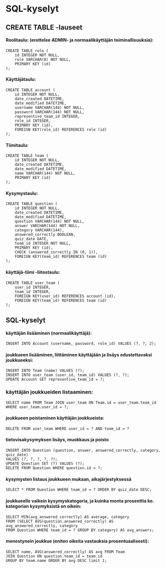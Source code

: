 # SQL-kyselyt

## CREATE TABLE -lauseet

#### Roolitaulu: (erottelee ADMIN- ja normaalikäyttäjän toiminallisuuksia):
```
CREATE TABLE role (
	id INTEGER NOT NULL, 
	role VARCHAR(8) NOT NULL, 
	PRIMARY KEY (id)
);  
```
#### Käyttäjätaulu:
```
CREATE TABLE account (
	id INTEGER NOT NULL, 
	date_created DATETIME, 
	date_modified DATETIME, 
	username VARCHAR(144) NOT NULL, 
	password VARCHAR(144) NOT NULL, 
	representive_team_id INTEGER, 
	role_id INTEGER, 
	PRIMARY KEY (id), 
	FOREIGN KEY(role_id) REFERENCES role (id)
);  
```
#### Tiimitaulu:  
```
CREATE TABLE team (
	id INTEGER NOT NULL, 
	date_created DATETIME, 
	date_modified DATETIME, 
	name VARCHAR(144) NOT NULL, 
	PRIMARY KEY (id)
);  
```
#### Kysymystaulu:  
```
CREATE TABLE question (
	id INTEGER NOT NULL, 
	date_created DATETIME, 
	date_modified DATETIME, 
	question VARCHAR(144) NOT NULL, 
	answer VARCHAR(144) NOT NULL, 
	category VARCHAR(144), 
	answered_correctly BOOLEAN, 
	quiz_date DATE, 
	team_id INTEGER NOT NULL, 
	PRIMARY KEY (id), 
	CHECK (answered_correctly IN (0, 1)), 
	FOREIGN KEY(team_id) REFERENCES team (id)
);  
```

#### käyttäjä-tiimi -liitostaulu:
```
CREATE TABLE user_team (
	user_id INTEGER, 
	team_id INTEGER, 
	FOREIGN KEY(user_id) REFERENCES account (id), 
	FOREIGN KEY(team_id) REFERENCES team (id)
);  
```
## SQL-kyselyt

#### käyttäjän lisääminen (normaalikäyttäjä):
```
INSERT INTO Account (username, password, role_id) VALUES (?, ?, 2);
```
#### joukkueen lisääminen, liittäminen käyttäjään ja lisäys edustettavaksi joukkueeksi:
```
INSERT INTO Team (name) VALUES (?);
INSERT INTO user_team (user_id, team_id) VALUES (?, ?);
UPDATE Account SET representive_team_id = ?;
``` 
### käyttäjän joukkueiden listaaminen:
```
SELECT name FROM Team JOIN user_team ON Team.id = user_team.team_id  
WHERE user_team.user_id = ?;
```
#### joukkueen poistaminen käyttäjän joukkueista:
```
DELETE FROM user_team WHERE user_id = ? AND team_id = ?
```
#### tietovisakysymyksen lisäys, muokkaus ja poisto
```
INSERT INTO Question (question, answer, answered_correctly, category, quiz_date)  
VALUES (?, ?, ?, ?, ?);
UPDATE Question SET (?) VALUES (?);
DELETE FROM Question WHERE question.id = ?;
```
#### kysymysten listaus joukkueen mukaan, aikajärjestyksessä
```
SELECT * FROM Question WHERE team_id = ? ORDER BY quiz_date DESC;
```
#### joukkueelle vaikein kysymyskategoria, ja kuinka monta prosenttia ko. kategorian kysymyksistä on oikein:
```
SELECT MIN(avg_answered_correctly) AS average, category  
FROM (SELECT AVG(question.answered_correctly) AS avg_answered_correctly, category  
FROM Question WHERE team_id = ? GROUP BY category) AS avg_answers;
```
#### menestynein joukkue (eniten oikeita vastauksia prosentuaalisesti):
```
SELECT name, AVG(answered_correctly) AS avg FROM Team  
JOIN Question ON question.team_id = team.id  
GROUP BY team.name ORDER BY avg DESC limit 1;
```
